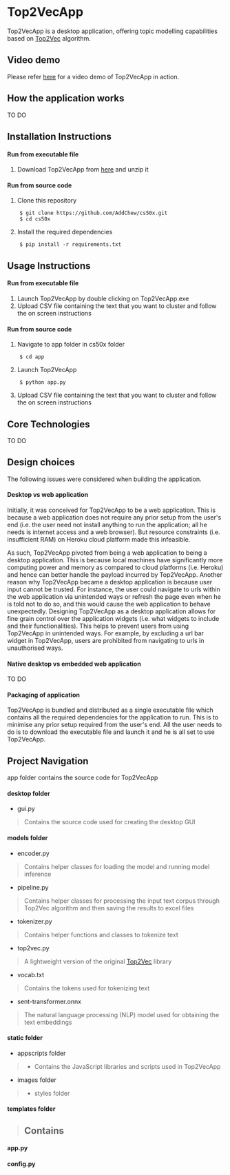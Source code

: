 # Top2VecApp
Top2VecApp is a desktop application, offering topic modelling capabilities based on [Top2Vec](https://github.com/ddangelov/Top2Vec) algorithm.

## Video demo
Please refer [here]() for a video demo of Top2VecApp in action.

## How the application works
TO DO

## Installation Instructions

#### Run from executable file
1. Download Top2VecApp from [here]() and unzip it

#### Run from source code
1. Clone this repository
```
    $ git clone https://github.com/AddChew/cs50x.git
    $ cd cs50x
```
2. Install the required dependencies
```
    $ pip install -r requirements.txt
```

## Usage Instructions

#### Run from executable file
1. Launch Top2VecApp by double clicking on Top2VecApp.exe
2. Upload CSV file containing the text that you want to cluster and follow the on screen instructions

#### Run from source code
1. Navigate to app folder in cs50x folder
```
    $ cd app
```
2. Launch Top2VecApp
```
    $ python app.py
```
3. Upload CSV file containing the text that you want to cluster and follow the on screen instructions

## Core Technologies
TO DO

## Design choices
The following issues were considered when building the application.

#### Desktop vs web application
Initially, it was conceived for Top2VecApp to be a web application. This is because a web application does not require any prior setup from the user's end (i.e. the user need not install anything to run the application; all he needs is internet access and a web browser). But resource constraints (i.e. insufficient RAM) on Heroku cloud platform made this infeasible.

As such, Top2VecApp pivoted from being a web application to being a desktop application. This is because local machines have significantly more computing power and memory as compared to cloud platforms (i.e. Heroku) and hence can better handle the payload incurred by Top2VecApp. Another reason why Top2VecApp became a desktop application is because user input cannot be trusted. For instance, the user could navigate to urls within the web application via unintended ways or refresh the page even when he is told not to do so, and this would cause the web application to behave unexpectedly. Designing Top2VecApp as a desktop application allows for fine grain control over the application widgets (i.e. what widgets to include and their functionalities). This helps to prevent users from using Top2VecApp in unintended ways. For example, by excluding a url bar widget in Top2VecApp, users are prohibited from navigating to urls in unauthorised ways.

#### Native desktop vs embedded web application
TO DO

#### Packaging of application
Top2VecApp is bundled and distributed as a single executable file which contains all the required dependencies for the application to run. This is to minimise any prior setup required from the user's end. All the user needs to do is to download the executable file and launch it and he is all set to use Top2VecApp.

## Project Navigation
app folder contains the source code for Top2VecApp

#### desktop folder
- gui.py 
> Contains the source code used for creating the desktop GUI

#### models folder
- encoder.py
> Contains helper classes for loading the model and running model inference

- pipeline.py
> Contains helper classes for processing the input text corpus through Top2Vec algorithm and then saving the results to excel files

- tokenizer.py 
> Contains helper functions and classes to tokenize text

- top2vec.py
> A lightweight version of the original [Top2Vec](https://github.com/ddangelov/Top2Vec) library

- vocab.txt
> Contains the tokens used for tokenizing text

- sent-transformer.onnx
> The natural language processing (NLP) model used for obtaining the text embeddings

#### static folder
- appscripts folder
> - Contains the JavaScript libraries and scripts used in Top2VecApp

- images folder
> 
> - styles folder

#### templates folder
> Contains
> - 

#### app.py

#### config.py